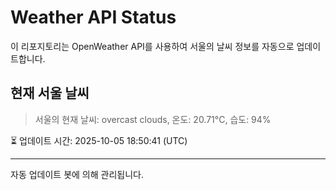 
# Weather API Status

이 리포지토리는 OpenWeather API를 사용하여 서울의 날씨 정보를 자동으로 업데이트합니다.

## 현재 서울 날씨
> 서울의 현재 날씨: overcast clouds, 온도: 20.71°C, 습도: 94%

⏳ 업데이트 시간: 2025-10-05 18:50:41 (UTC)

---
자동 업데이트 봇에 의해 관리됩니다.
